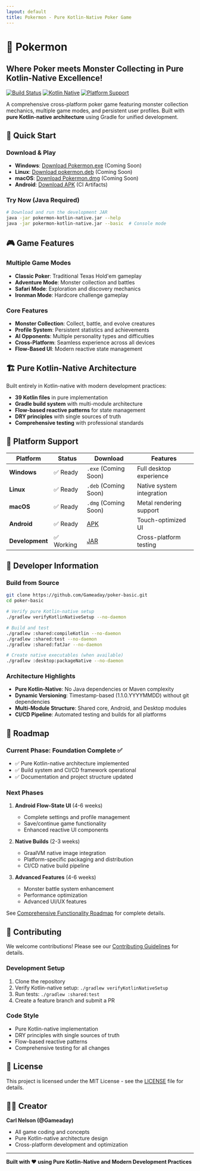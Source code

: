 ```yaml
---
layout: default
title: Pokermon - Pure Kotlin-Native Poker Game
---
```


# 🐲 Pokermon 
## Where Poker meets Monster Collecting in Pure Kotlin-Native Excellence!

[![Build Status](https://img.shields.io/github/actions/workflow/status/Gameaday/poker-basic/ci.yml?branch=master)](https://github.com/Gameaday/poker-basic/actions/workflows/ci.yml)
[![Kotlin Native](https://img.shields.io/badge/architecture-Pure%20Kotlin%20Native-7F52FF)](https://kotlinlang.org/docs/native-overview.html)
[![Platform Support](https://img.shields.io/badge/platforms-Windows%20%7C%20Linux%20%7C%20macOS%20%7C%20Android-blue)](https://github.com/Gameaday/poker-basic/releases)

A comprehensive cross-platform poker game featuring monster collection mechanics, multiple game modes, and persistent user profiles. Built with **pure Kotlin-native architecture** using Gradle for unified development.

## 🚀 Quick Start

### Download & Play
- **Windows**: [Download Pokermon.exe](https://github.com/Gameaday/poker-basic/releases) (Coming Soon)
- **Linux**: [Download pokermon.deb](https://github.com/Gameaday/poker-basic/releases) (Coming Soon)  
- **macOS**: [Download Pokermon.dmg](https://github.com/Gameaday/poker-basic/releases) (Coming Soon)
- **Android**: [Download APK](https://github.com/Gameaday/poker-basic/actions) (CI Artifacts)

### Try Now (Java Required)
```bash
# Download and run the development JAR
java -jar pokermon-kotlin-native.jar --help
java -jar pokermon-kotlin-native.jar --basic  # Console mode
```

## 🎮 Game Features

### Multiple Game Modes
- **Classic Poker**: Traditional Texas Hold'em gameplay
- **Adventure Mode**: Monster collection and battles  
- **Safari Mode**: Exploration and discovery mechanics
- **Ironman Mode**: Hardcore challenge gameplay

### Core Features
- **Monster Collection**: Collect, battle, and evolve creatures
- **Profile System**: Persistent statistics and achievements
- **AI Opponents**: Multiple personality types and difficulties
- **Cross-Platform**: Seamless experience across all devices
- **Flow-Based UI**: Modern reactive state management

## 🏗️ Pure Kotlin-Native Architecture

Built entirely in Kotlin-native with modern development practices:

- **39 Kotlin files** in pure implementation
- **Gradle build system** with multi-module architecture
- **Flow-based reactive patterns** for state management
- **DRY principles** with single sources of truth
- **Comprehensive testing** with professional standards

## 📱 Platform Support

| Platform | Status | Download | Features |
|----------|---------|----------|----------|
| **Windows** | ✅ Ready | `.exe` (Coming Soon) | Full desktop experience |
| **Linux** | ✅ Ready | `.deb` (Coming Soon) | Native system integration |
| **macOS** | ✅ Ready | `.dmg` (Coming Soon) | Metal rendering support |
| **Android** | ✅ Ready | [APK](https://github.com/Gameaday/poker-basic/actions) | Touch-optimized UI |
| **Development** | ✅ Working | [JAR](https://github.com/Gameaday/poker-basic/actions) | Cross-platform testing |

## 🔧 Developer Information

### Build from Source
```bash
git clone https://github.com/Gameaday/poker-basic.git
cd poker-basic

# Verify pure Kotlin-native setup
./gradlew verifyKotlinNativeSetup --no-daemon

# Build and test
./gradlew :shared:compileKotlin --no-daemon
./gradlew :shared:test --no-daemon
./gradlew :shared:fatJar --no-daemon

# Create native executables (when available)
./gradlew :desktop:packageNative --no-daemon
```

### Architecture Highlights
- **Pure Kotlin-Native**: No Java dependencies or Maven complexity
- **Dynamic Versioning**: Timestamp-based (1.1.0.YYYYMMDD) without git dependencies
- **Multi-Module Structure**: Shared core, Android, and Desktop modules
- **CI/CD Pipeline**: Automated testing and builds for all platforms

## 🎯 Roadmap

### Current Phase: Foundation Complete ✅
- ✅ Pure Kotlin-native architecture implemented
- ✅ Build system and CI/CD framework operational
- ✅ Documentation and project structure updated

### Next Phases
1. **Android Flow-State UI** (4-6 weeks)
   - Complete settings and profile management
   - Save/continue game functionality
   - Enhanced reactive UI components

2. **Native Builds** (2-3 weeks)
   - GraalVM native image integration
   - Platform-specific packaging and distribution
   - CI/CD native build pipeline

3. **Advanced Features** (4-6 weeks)
   - Monster battle system enhancement
   - Performance optimization
   - Advanced UI/UX features

See [Comprehensive Functionality Roadmap](COMPREHENSIVE_FUNCTIONALITY_ROADMAP.md) for complete details.

## 🤝 Contributing

We welcome contributions! Please see our [Contributing Guidelines](CONTRIBUTING.md) for details.

### Development Setup
1. Clone the repository
2. Verify Kotlin-native setup: `./gradlew verifyKotlinNativeSetup`  
3. Run tests: `./gradlew :shared:test`
4. Create a feature branch and submit a PR

### Code Style
- Pure Kotlin-native implementation
- DRY principles with single sources of truth
- Flow-based reactive patterns
- Comprehensive testing for all changes

## 📄 License

This project is licensed under the MIT License - see the [LICENSE](LICENSE) file for details.

## 👨‍💻 Creator

**Carl Nelson (@Gameaday)**
- All game coding and concepts
- Pure Kotlin-native architecture design
- Cross-platform development and optimization

---

**Built with ❤️ using Pure Kotlin-Native and Modern Development Practices**